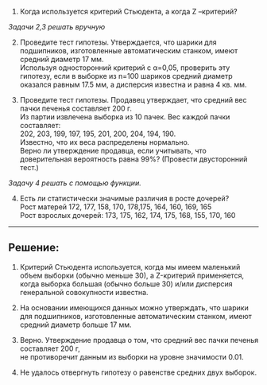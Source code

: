 1. Когда используется критерий Стьюдента, а когда Z –критерий?

_Задачи 2,3 решать вручную_

2. Проведите тест гипотезы. Утверждается, что шарики для подшипников, изготовленные автоматическим станком, имеют средний диаметр 17 мм.  
Используя односторонний критерий с α=0,05, проверить эту гипотезу, если в выборке из n=100 шариков средний диаметр оказался равным 17.5 мм, а дисперсия известна и равна 4 кв. мм.

3. Проведите тест гипотезы. Продавец утверждает, что средний вес пачки печенья составляет 200 г.  
Из партии извлечена выборка из 10 пачек. Вес каждой пачки составляет:  
202, 203, 199, 197, 195, 201, 200, 204, 194, 190.  
Известно, что их веса распределены нормально.  
Верно ли утверждение продавца, если учитывать, что доверительная вероятность равна 99%? (Провести двусторонний тест.)

_Задачу 4 решать с помощью функции._

4. Есть ли статистически значимые различия в росте дочерей?  
Рост матерей 172, 177, 158, 170, 178,175, 164, 160, 169, 165  
Рост взрослых дочерей: 173, 175, 162, 174, 175, 168, 155, 170, 160

---
## Решение:

1. Критерий Стьюдента используется, когда мы имеем маленький объем выборки (обычно меньше 30), а Z-критерий применяется, когда выборка большая (обычно больше 30) и/или дисперсия генеральной совокупности известна.

2. На основании имеющихся данных можно утверждать, что шарики для подшипников, изготовленные автоматическим станком, имеют средний диаметр больше 17 мм.

3. Верно. Утверждение продавца о том, что средний вес пачки печенья составляет 200 г,  
не противоречит данным из выборки на уровне значимости 0.01.

4. Не удалось отвергнуть гипотезу о равенстве средних двух выборок.